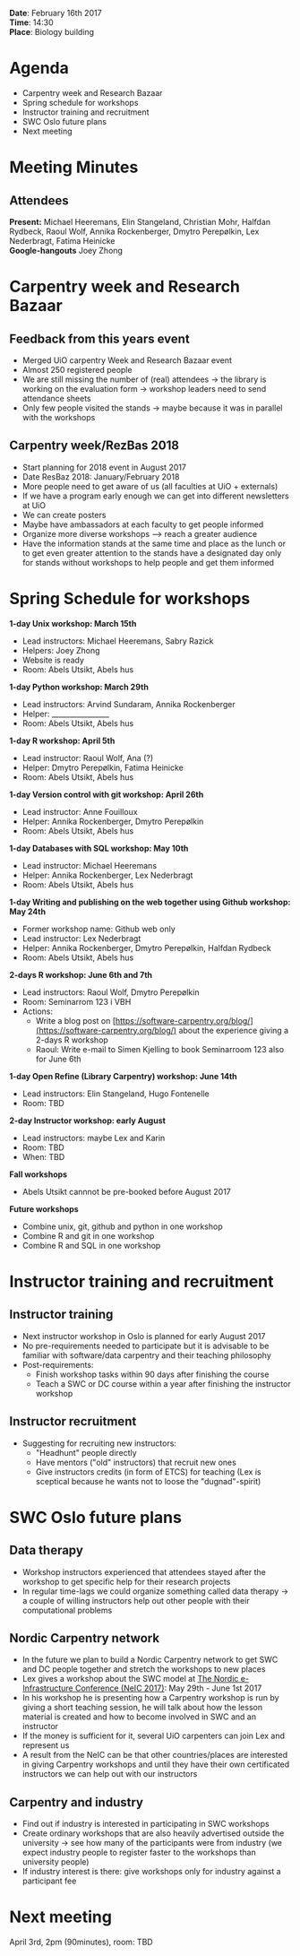 **Date**: February 16th 2017  
**Time**: 14:30  
**Place**: Biology building

# Agenda

- Carpentry week and Research Bazaar
- Spring schedule for workshops
- Instructor training and recruitment
- SWC Oslo future plans
- Next meeting


# Meeting Minutes

## Attendees
**Present:** Michael Heeremans, Elin Stangeland, Christian Mohr, Halfdan Rydbeck, Raoul Wolf, Annika Rockenberger, Dmytro Perepølkin, Lex Nederbragt, Fatima Heinicke  
**Google-hangouts**  Joey Zhong 

# Carpentry week and Research Bazaar

## Feedback from this years event

- Merged UiO carpentry Week and Research Bazaar event
- Almost 250 registered people
- We are still missing the number of (real) attendees -> the library is working on the evaluation form -> workshop leaders need to send attendance sheets
- Only few people visited the stands -> maybe because it was in parallel with the workshops

## Carpentry week/RezBas 2018

- Start planning for 2018 event in August 2017
- Date ResBaz 2018: January/February 2018 
- More people need to get aware of us (all faculties at UiO + externals)
- If we have a program early enough we can get into different newsletters at UiO 
- We can create posters 
- Maybe have ambassadors at each faculty to get people informed
- Organize more diverse workshops --> reach a greater audience
- Have the information stands at the same time and place as the lunch or to get even greater attention to the stands have a designated day only for stands without workshops to help people and get them informed


# Spring Schedule for workshops

**1-day Unix workshop: March 15th**  

- Lead instructors:  Michael Heeremans, Sabry Razick
- Helpers: Joey Zhong 
- Website is ready
- Room: Abels Utsikt, Abels hus

**1-day Python workshop: March 29th**

- Lead instructors: Arvind Sundaram, Annika Rockenberger
- Helper: ________________
- Room: Abels Utsikt, Abels hus

**1-day R workshop: April 5th**

- Lead  instructor: Raoul Wolf, Ana (?)
- Helper: Dmytro Perepølkin, Fatima Heinicke 
- Room: Abels Utsikt, Abels hus

**1-day Version control with git workshop: April 26th**

- Lead instructor: Anne Fouilloux
- Helper: Annika Rockenberger, Dmytro Perepølkin 
- Room: Abels Utsikt, Abels hus

**1-day Databases with SQL workshop: May 10th**

- Lead instructor: Michael Heeremans 
- Helper: Annika Rockenberger, Lex Nederbragt
- Room: Abels Utsikt, Abels hus

**1-day Writing and publishing on the web together using Github workshop: May 24th**

- Former workshop name: Github web only
- Lead instructor: Lex Nederbragt
- Helper: Annika Rockenberger, Dmytro Perepølkin, Halfdan Rydbeck 
- Room: Abels Utsikt, Abels hus

**2-days R workshop: June 6th and 7th**

- Lead instructors: Raoul Wolf, Dmytro Perepølkin
- Room: Seminarrom 123 i VBH
- Actions:	
	- Write a blog post on [https://software-carpentry.org/blog/](https://software-carpentry.org/blog/) about the experience giving a 2-days R workshop
	- Raoul: Write e-mail to Simen Kjelling to book Seminarroom 123 also for June 6th 

**1-day Open Refine (Library Carpentry) workshop: June 14th**

- Lead instructors: Elin Stangeland, Hugo Fontenelle
- Room: TBD

**2-day Instructor workshop: early August** 

- Lead instructors: maybe Lex and Karin
- Room: TBD
- When: TBD

**Fall workshops**

- Abels Utsikt cannnot be pre-booked before August 2017

**Future workshops**

- Combine unix, git, github and python in one workshop
- Combine R and git in one workshop
- Combine R and SQL in one workshop


# Instructor training and recruitment
## Instructor training

- Next instructor workshop in Oslo is planned for early August 2017 
- No pre-requirements needed to participate but it is advisable to be familiar with software/data carpentry and their teaching philosophy
- Post-requirements:
	- Finish workshop tasks within 90 days after finishing the course
	- Teach a SWC or DC course within a year after finishing the instructor workshop 

## Instructor recruitment

- Suggesting for recruiting new instructors:
	- "Headhunt" people directly
	- Have mentors ("old" instructors) that recruit new ones
	- Give instructors credits (in form of ETCS) for teaching (Lex is sceptical because he wants not to loose the "dugnad"-spirit)

# SWC Oslo future plans

## Data therapy

- Workshop instructors experienced that attendees stayed after the workshop to get specific help for their research projects
- In regular time-lags we could organize something called data therapy -> a couple of willing instructors help out other people with their computational problems

## Nordic Carpentry network

- In the future we plan to build a Nordic Carpentry network to get SWC and DC people together and stretch the workshops to new places
- Lex gives a workshop about the SWC model at [The Nordic e-Infrastructure Conference (NeIC 2017)](http://neic2017.nordforsk.org/workshops/software-carpentry/): May 29th - June 1st 2017
- In his workshop he is presenting how a Carpentry workshop is run by giving a short teaching session, he will talk about how the lesson material is created and how to become involved in SWC and an instructor
- If the money is sufficient for it, several UiO carpenters can join Lex and represent us
- A result from the NeIC can be that other countries/places are interested in giving Carpentry workshops and until they have their own certificated instructors we can help out with our instructors

## Carpentry and industry

- Find out if industry is interested in participating in SWC workshops
- Create ordinary workshops that are also heavily advertised outside the university -> see how many of the participants were from industry (we expect industry people to register faster to the workshops than university people)
- If industry interest is there: give workshops only for industry against a participant fee


# Next meeting
April 3rd, 2pm (90minutes), room: TBD
